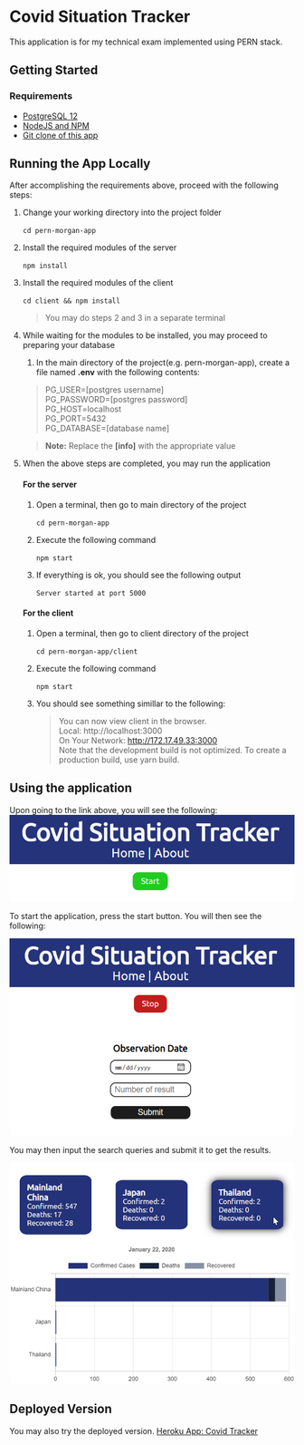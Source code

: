 # Covid Situation Tracker

This application is for my technical exam implemented using PERN stack.

## Getting Started

### Requirements

- [PostgreSQL 12](https://www.postgresql.org/docs/12/index.html)
- [NodeJS and NPM](https://nodejs.org/en/download/)
- [Git clone of this app](https://github.com/marts-dev/pern-morgan-app)

## Running the App Locally

After accomplishing the requirements above, proceed with the following steps:

1.  Change your working directory into the project folder

    `cd pern-morgan-app`

2.  Install the required modules of the server

    `npm install`

3.  Install the required modules of the client

    `cd client && npm install`

    > You may do steps 2 and 3 in a separate terminal

4.  While waiting for the modules to be installed, you may proceed to preparing your database

    1. In the main directory of the project(e.g. pern-morgan-app), create a file named **.env** with the following contents:

    > PG_USER=[postgres username]<br>
    > PG_PASSWORD=[postgres password]<br>
    > PG_HOST=localhost<br>
    > PG_PORT=5432<br>
    > PG_DATABASE=[database name]

    > **Note:** Replace the **[info]** with the appropriate value

5.  When the above steps are completed, you may run the application

    #### For the server

    1. Open a terminal, then go to main directory of the project

       `cd pern-morgan-app`

    2. Execute the following command

       `npm start`

    3. If everything is ok, you should see the following output

       `Server started at port 5000`

    #### For the client

    1. Open a terminal, then go to client directory of the project

       `cd pern-morgan-app/client`

    2. Execute the following command

       `npm start`

    3. You should see something simillar to the following:

       > You can now view client in the browser.<br>
       > Local: http://localhost:3000<br>
       > On Your Network: http://172.17.49.33:3000<br>
       > Note that the development build is not optimized.
       > To create a production build, use yarn build.

## Using the application

Upon going to the link above, you will see the following:
![Covid Tracker App](/assets/startpage.png)

To start the application, press the start button.
You will then see the following:

![Covid Tracker App Search Box](/assets/searchpage.png)

You may then input the search queries and submit it to get the results.

![Covid Tracker App Result View](/assets/resultview.png)

## Deployed Version

You may also try the deployed version.
[Heroku App: Covid Tracker](https://pern-morgan-app.herokuapp.com/)
